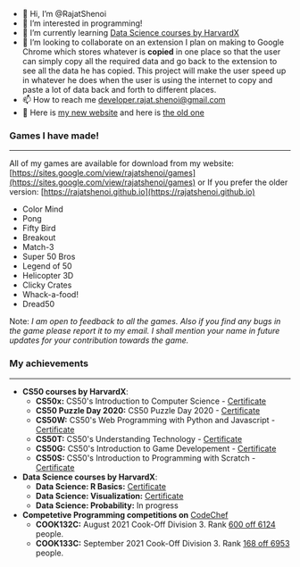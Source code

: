 - 👋 Hi, I’m @RajatShenoi
- 👀 I’m interested in programming!
- 🌱 I’m currently learning [Data Science courses by HarvardX](https://www.edx.org/professional-certificate/harvardx-data-science)
- 💞️ I’m looking to collaborate on an extension I plan on making to Google Chrome which stores whatever is **copied** in one place so that the user can simply copy all the required data and go back to the extension to see all the data he has copied. This project will make the user speed up in whatever he does when the user is using the internet to copy and paste a lot of data back and forth to different places.
- 📫 How to reach me [developer.rajat.shenoi@gmail.com](mailto:developer.rajat.shenoi@gmail.com)
- 👀 Here is [my new website](https://sites.google.com/view/rajatshenoi) and here is [the old one](https://rajatshenoi.github.io)

<!---
RajatShenoi/RajatShenoi is a ✨ special ✨ repository because its `README.md` (this file) appears on your GitHub profile.
You can click the Preview link to take a look at your changes.
--->

### Games I have made!
---
All of my games are available for download from my website: [https://sites.google.com/view/rajatshenoi/games](https://sites.google.com/view/rajatshenoi/games)
or
If you prefer the older version: [https://rajatshenoi.github.io](https://rajatshenoi.github.io)
- Color Mind
- Pong
- Fifty Bird
- Breakout
- Match-3
- Super 50 Bros
- Legend of 50
- Helicopter 3D
- Clicky Crates
- Whack-a-food!
- Dread50

Note: *I am open to feedback to all the games. Also if you find any bugs in the game please report it to my email. I shall mention your name in future updates for your contribution towards the game.*

### My achievements
---
- **CS50 courses by HarvardX**:
  - **CS50x:** CS50's Introduction to Computer Science - [Certificate](https://certificates.cs50.io/e6cfcc64-1a3b-4bc5-b918-b6fded0be13a.png?size=letter)
  - **CS50 Puzzle Day 2020:** CS50 Puzzle Day 2020 - [Certificate](https://certificates.cs50.io/b72e1ba7-08e1-4740-9292-d0ba7c8097cb.png?size=letter)
  - **CS50W:** CS50's Web Programming with Python and Javascript - [Certificate](https://certificates.cs50.io/3f303a51-c9ad-4765-a603-604e3c24e468.png?size=letter)
  - **CS50T:** CS50's Understanding Technology - [Certificate](https://certificates.cs50.io/954d89b2-8ef1-435b-9dbd-80701df8b78e.png?size=letter)
  - **CS50G:** CS50's Introduction to Game Developement - [Certificate](https://certificates.cs50.io/2dbce5b1-0652-449b-9993-37141c2bca0b.png?size=letter)
  - **CS50S:** CS50's Introduction to Programming with Scratch - [Certificate](https://certificates.cs50.io/8d1d7b0b-7f3c-459e-a3ae-9b4c2a13c419.png?size=letter)
- **Data Science courses by HarvardX**:
  - **Data Science: R Basics:** [Certificate](https://www.datacamp.com/statement-of-accomplishment/course/adf6ef624b1503042b88d916226b0d6f192f876a?raw=1)
  - **Data Science: Visualization:** [Certificate](https://www.datacamp.com/statement-of-accomplishment/course/a10b0d3784bbe813d65caa09d371cf6555108845?raw=1)
  - **Data Science: Probability:** In progress
- **Competetive Programming competitions on** [CodeChef](https://www.codechef.com)
  - **COOK132C:** August 2021 Cook-Off Division 3. Rank [600 off 6124](https://www.codechef.com/rankings/COOK132C?order=asc&page=24&sortBy=rank) people.
  - **COOK133C:** September 2021 Cook-Off Division 3. Rank [168 off 6953](https://www.codechef.com/rankings/COOK133C?order=asc&page=7&sortBy=rank) people.
